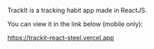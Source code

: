 TrackIt is a tracking habit app made in ReactJS. 

You can view it in the link below (mobile only):

https://trackit-react-steel.vercel.app
